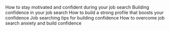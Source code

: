 How to stay motivated and confident during your job search
Building confidence in your job search
How to build a strong profile that boosts your confidence
Job searching tips for building confidence
How to overcome job search anxiety and build confidence
